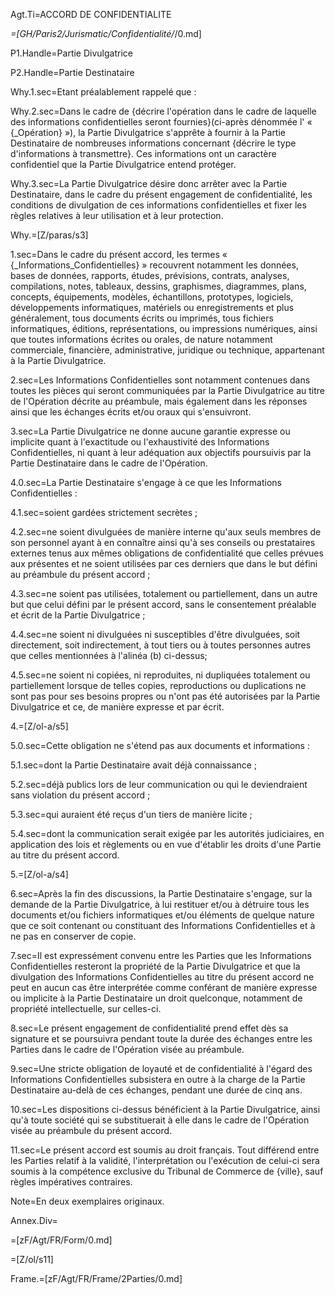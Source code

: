 Agt.Ti=ACCORD DE CONFIDENTIALITE

_=[GH/Paris2/Jurismatic/Confidentialité/_/0.md]

P1.Handle=Partie Divulgatrice

P2.Handle=Partie Destinataire


Why.1.sec=Etant préalablement rappelé que :

Why.2.sec=Dans le cadre de {décrire l'opération dans le cadre de laquelle des informations confidentielles seront fournies}(ci-après dénommée l' « {_Opération} »), la Partie Divulgatrice s'apprête à fournir à la Partie Destinataire de nombreuses informations concernant {décrire le type d'informations à transmettre}. Ces informations ont un caractère confidentiel que la Partie Divulgatrice entend protéger.

Why.3.sec=La Partie Divulgatrice désire donc arrêter avec la Partie Destinataire, dans le cadre du présent engagement de confidentialité, les conditions de divulgation de ces informations confidentielles et fixer les règles relatives à leur utilisation et à leur protection.


Why.=[Z/paras/s3]


1.sec=Dans le cadre du présent accord, les termes « {_Informations_Confidentielles} » recouvrent notamment les données, bases de données, rapports, études, prévisions, contrats, analyses, compilations, notes, tableaux, dessins, graphismes, diagrammes, plans, concepts, équipements, modèles, échantillons, prototypes, logiciels, développements informatiques, matériels ou enregistrements et plus généralement, tous documents écrits ou imprimés, tous fichiers informatiques, éditions, représentations, ou impressions numériques, ainsi que toutes informations écrites ou orales, de nature notamment commerciale, financière, administrative, juridique ou technique, appartenant à la Partie Divulgatrice.

2.sec=Les Informations Confidentielles sont notamment contenues dans toutes les pièces qui seront communiquées par la Partie Divulgatrice au titre de l'Opération décrite au préambule, mais également dans les réponses ainsi que les échanges écrits et/ou oraux qui s'ensuivront.

3.sec=La Partie Divulgatrice ne donne aucune garantie expresse ou implicite quant à l'exactitude ou l'exhaustivité des Informations Confidentielles, ni quant à leur adéquation aux objectifs poursuivis par la Partie Destinataire dans le cadre de l'Opération.

4.0.sec=La Partie Destinataire s'engage à ce que les Informations Confidentielles :

4.1.sec=soient gardées strictement secrètes ;

4.2.sec=ne soient divulguées de manière interne qu'aux seuls membres de son personnel ayant à en connaître ainsi qu'à ses conseils ou prestataires externes tenus aux mêmes obligations de confidentialité que celles prévues aux présentes et ne soient utilisées par ces derniers que dans le but défini au préambule du présent accord ;

4.3.sec=ne soient pas utilisées, totalement ou partiellement, dans un autre but que celui défini par le présent accord, sans le consentement préalable et écrit de la Partie Divulgatrice ;

4.4.sec=ne soient ni divulguées ni susceptibles d'être divulguées, soit directement, soit indirectement, à tout tiers ou à toutes personnes autres que celles mentionnées à l'alinéa (b) ci-dessus;

4.5.sec=ne soient ni copiées, ni reproduites, ni dupliquées totalement ou partiellement lorsque de telles copies, reproductions ou duplications ne sont pas pour ses besoins propres ou n'ont pas été autorisées par la Partie Divulgatrice et ce, de manière expresse et par écrit.
  
4.=[Z/ol-a/s5]

5.0.sec=Cette obligation ne s'étend pas aux documents et informations :

5.1.sec=dont la Partie Destinataire avait déjà connaissance ;

5.2.sec=déjà publics lors de leur communication ou qui le deviendraient sans violation du présent accord ;

5.3.sec=qui auraient été reçus d'un tiers de manière licite ;

5.4.sec=dont la communication serait exigée par les autorités judiciaires, en application des lois et règlements ou en vue d'établir les droits d'une Partie au titre du présent accord.

5.=[Z/ol-a/s4]

6.sec=Après la fin des discussions, la Partie Destinataire s'engage, sur la demande de la Partie Divulgatrice, à lui restituer et/ou à détruire tous les documents et/ou fichiers informatiques et/ou éléments de quelque nature que ce soit contenant ou constituant des Informations Confidentielles et à ne pas en conserver de copie.

7.sec=Il est expressément convenu entre les Parties que les Informations Confidentielles resteront la propriété de la Partie Divulgatrice et que la divulgation des Informations Confidentielles au titre du présent accord ne peut en aucun cas être interprétée comme conférant de manière expresse ou implicite à la Partie Destinataire un droit quelconque, notamment de propriété intellectuelle, sur celles-ci.

8.sec=Le présent engagement de confidentialité prend effet dès sa signature et se poursuivra pendant toute la durée des échanges entre les Parties dans le cadre de l'Opération visée au préambule.

9.sec=Une stricte obligation de loyauté et de confidentialité à l'égard des Informations Confidentielles subsistera en outre à la charge de la Partie Destinataire au-delà de ces échanges, pendant une durée de cinq ans.

10.sec=Les dispositions ci-dessus bénéficient à la Partie Divulgatrice, ainsi qu'à toute société qui se substituerait à elle dans le cadre de l'Opération visée au préambule du présent accord.

11.sec=Le présent accord est soumis au droit français. Tout différend entre les Parties relatif à la validité, l'interprétation ou l'exécution de celui-ci sera soumis à la compétence exclusive du Tribunal de Commerce de {ville}, sauf règles impératives contraires.


Note=En deux exemplaires originaux.

Annex.Div=</i>

=[zF/Agt/FR/Form/0.md]

=[Z/ol/s11]


Frame.=[zF/Agt/FR/Frame/2Parties/0.md]